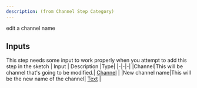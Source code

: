 ```yaml
---
description: (from Channel Step Category)
---
```

edit a channel name

## Inputs
This step needs some input to work properly when you attempt to add this step in the sketch
| Input      | Description |Type|
|-|-|-|
|Channel|This will be channel that's going to be modified.| [ Channel](../inputs/channel.md) |
|New channel name|This will be the new name of the channel| [ Text](../inputs/text.md) |